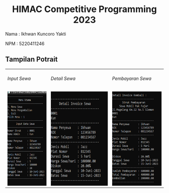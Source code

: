 <div align="center">
  <h1>HIMAC Competitive Programming 2023</h1>
</div>

<p>Nama : Ikhwan Kuncoro Yakti</p>
<p>NPM  : 5220411246 </p>

<h2>Tampilan Potrait</h2>
<div align="center">
  <table>
    <tr>
      <td>
        <h6>Input Sewa</h6>
        <img height="300em" src="HIMAC/Demo/input_sewa.png"/>
      </td>
      <td>
        <h6>Detail Sewa</h6>
        <img height="300em" src="HIMAC/Demo/detail_invoice.png"/>
      </td>
      <td>
        <h6>Pembayaran Sewa</h6>
        <img height="300em" src="HIMAC/Demo/invoice_kembali.png"/>
      </td>
    </tr>
  </table>
</div>
